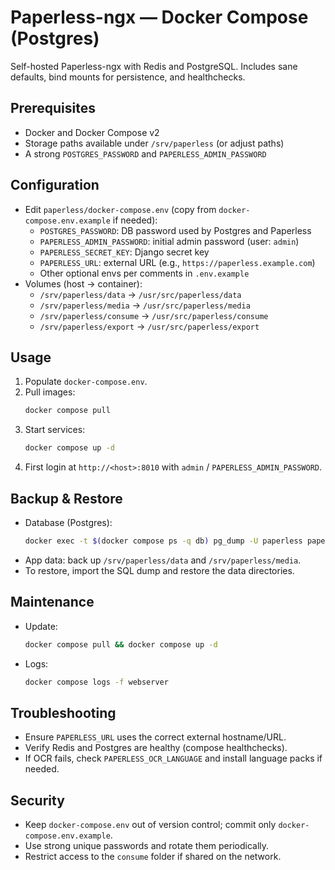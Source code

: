 # Paperless-ngx — Docker Compose (Postgres)

Self-hosted Paperless-ngx with Redis and PostgreSQL. Includes sane defaults, bind mounts for persistence, and healthchecks.

## Prerequisites
- Docker and Docker Compose v2
- Storage paths available under `/srv/paperless` (or adjust paths)
- A strong `POSTGRES_PASSWORD` and `PAPERLESS_ADMIN_PASSWORD`

## Configuration
- Edit `paperless/docker-compose.env` (copy from `docker-compose.env.example` if needed):
  - `POSTGRES_PASSWORD`: DB password used by Postgres and Paperless
  - `PAPERLESS_ADMIN_PASSWORD`: initial admin password (user: `admin`)
  - `PAPERLESS_SECRET_KEY`: Django secret key
  - `PAPERLESS_URL`: external URL (e.g., `https://paperless.example.com`)
  - Other optional envs per comments in `.env.example`
- Volumes (host -> container):
  - `/srv/paperless/data` -> `/usr/src/paperless/data`
  - `/srv/paperless/media` -> `/usr/src/paperless/media`
  - `/srv/paperless/consume` -> `/usr/src/paperless/consume`
  - `/srv/paperless/export` -> `/usr/src/paperless/export`

## Usage
1. Populate `docker-compose.env`.
2. Pull images:
   ```bash
   docker compose pull
   ```
3. Start services:
   ```bash
   docker compose up -d
   ```
4. First login at `http://<host>:8010` with `admin` / `PAPERLESS_ADMIN_PASSWORD`.

## Backup & Restore
- Database (Postgres):
  ```bash
  docker exec -t $(docker compose ps -q db) pg_dump -U paperless paperless > paperless_$(date +%F).sql
  ```
- App data: back up `/srv/paperless/data` and `/srv/paperless/media`.
- To restore, import the SQL dump and restore the data directories.

## Maintenance
- Update:
  ```bash
  docker compose pull && docker compose up -d
  ```
- Logs:
  ```bash
  docker compose logs -f webserver
  ```

## Troubleshooting
- Ensure `PAPERLESS_URL` uses the correct external hostname/URL.
- Verify Redis and Postgres are healthy (compose healthchecks).
- If OCR fails, check `PAPERLESS_OCR_LANGUAGE` and install language packs if needed.

## Security
- Keep `docker-compose.env` out of version control; commit only `docker-compose.env.example`.
- Use strong unique passwords and rotate them periodically.
- Restrict access to the `consume` folder if shared on the network.
